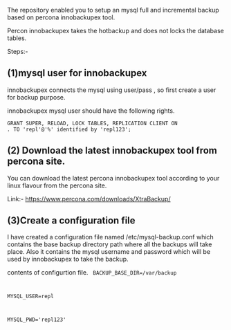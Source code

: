 The repository enabled you to setup an mysql full and incremental backup based on percona innobackupex tool. 

Percon innobackupex takes the hotbackup and does not locks the database tables.

Steps:-

<h2>(1)mysql user for innobackupex</h2>

innobackupex connects the mysql using user/pass , so first create a user for backup purpose.

innobackupex mysql user should have the following rights.

<code>GRANT SUPER, RELOAD, LOCK TABLES, REPLICATION CLIENT ON *.* TO 'repl'@'%' identified by 'repl123';</code>

<h2>(2) Download the latest innobackupex tool from percona site.</h2>

You can download the latest percona innobackupex tool according to your linux flavour from the percona site.

Link:- https://www.percona.com/downloads/XtraBackup/

<h2>(3)Create a configuration file</h2>

I have created a configuration file named /etc/mysql-backup.conf which contains the base backup directory path where all the backups will take place. Also it contains the mysql username and password which will be used by innobackupex to take the backup.

contents of configurtion file.
<code>
BACKUP_BASE_DIR=/var/backup

MYSQL_USER=repl

MYSQL_PWD='repl123'
</code>



